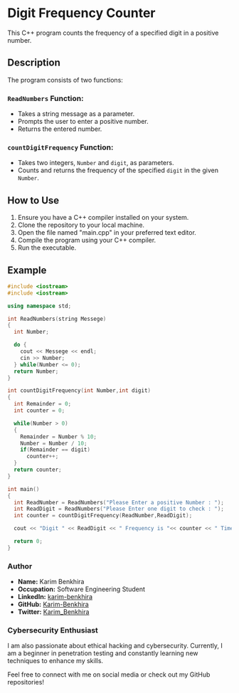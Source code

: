 # Digit Frequency Counter

This C++ program counts the frequency of a specified digit in a positive number.

## Description

The program consists of two functions:

### `ReadNumbers` Function:

- Takes a string message as a parameter.
- Prompts the user to enter a positive number.
- Returns the entered number.

### `countDigitFrequency` Function:

- Takes two integers, `Number` and `digit`, as parameters.
- Counts and returns the frequency of the specified `digit` in the given `Number`.

## How to Use

1. Ensure you have a C++ compiler installed on your system.
2. Clone the repository to your local machine.
3. Open the file named "main.cpp" in your preferred text editor.
4. Compile the program using your C++ compiler.
5. Run the executable.

## Example

```cpp
#include <iostream>
#include <iostream>

using namespace std;

int ReadNumbers(string Messege)
{
  int Number;

  do {
    cout << Messege << endl;
    cin >> Number;
  } while(Number <= 0);
  return Number;
}

int countDigitFrequency(int Number,int digit)
{
  int Remainder = 0;
  int counter = 0;

  while(Number > 0)
  {
    Remainder = Number % 10;
    Number = Number / 10;
    if(Remainder == digit)
      counter++;
  }
  return counter;
}

int main()
{
  int ReadNumber = ReadNumbers("Please Enter a positive Number : ");
  int ReadDigit = ReadNumbers("Please Enter one digit to check : ");
  int counter = countDigitFrequency(ReadNumber,ReadDigit);

  cout << "Digit " << ReadDigit << " Frequency is "<< counter << " Time(s)"<< endl;

  return 0;
}
```
### Author

- **Name:** Karim Benkhira
- **Occupation:** Software Engineering Student
- **LinkedIn:** [karim-benkhira](https://linkedin.com/in/karim-benkhira-206597224)
- **GitHub:** [Karim-Benkhira](https://github.com/Karim-Benkhira)
- **Twitter:** [Karim_Benkhira](https://twitter.com/Karim_Benkhira)

### Cybersecurity Enthusiast

I am also passionate about ethical hacking and cybersecurity. Currently, I am a beginner in penetration testing and constantly learning new techniques to enhance my skills.

Feel free to connect with me on social media or check out my GitHub repositories!
